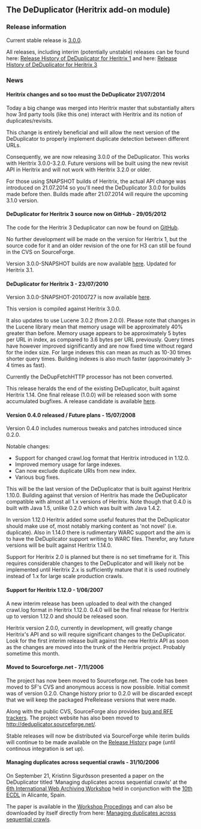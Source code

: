 ## The DeDuplicator (Heritrix add-on module)

### Release information

Current stable release is [3.0.0](./release3.html#3.0.0).

All releases, including interim (potentially unstable) releases can be found here: [Release History of DeDuplicator for Heritrix 1](./release.html) and here: [Release History of DeDuplicator for Heritrix 3](./release3.html)
 
### News

#### Heritrix changes and so too must the DeDuplicator 21/07/2014

Today a big change was merged into Heritrix master that substantially alters how 3rd party tools (like this one) interact with Heritrix and its notion of duplicates/revisits.

This change is entirely beneficial and will allow the next version of the DeDuplicator to properly implement duplicate detection between different URLs.

Consequently, we are now releasing 3.0.0 of the DeDuplicator. This works with Heritrix 3.0.0-3.2.0. Future versions will be built using the new revisit API in Heritrix and will not work with Heritrix 3.2.0 or older.
 
For those using SNAPSHOT builds of Heritrix, the actual API change was introduced on 21.07.2014 so you'll need the DeDuplicator 3.0.0 for builds made before then. Builds made after 21.07.2014 will require the upcoming 3.1.0 version. 


#### DeDuplicator for Heritrix 3 source now on GitHub - 29/05/2012

The code for the Heritrix 3 Deduplicator can now be found on [GitHub](https://github.com/Landsbokasafn/deduplicator).
 
No further development will be made on the version for Heritrix 1, but the source code for it and an older revision of the one for H3 can still be found in the CVS on SourceForge. 
 
Version 3.0.0-SNAPSHOT builds are now available [here](./release3.html). Updated for Heritrix 3.1. 


#### DeDuplicator for Heritrix 3 - 23/07/2010

Version 3.0.0-SNAPSHOT-20100727 is now available [here](./release3.html). 

This version is compiled against Heritrix 3.0.0.

It also updates to use Lucene 3.0.2 (from 2.0.0). Please note that changes in the Lucene library mean that memory usage will be approximately 40% greater than before. Memory usage appears to be approximately 5 bytes per URL in index, as compared to 3.6 bytes per URL previously. Query times have however improved significantly and are now fixed time without regard for the index size. For large indexes this can mean as much as 10-30 times shorter query times. Building indexes is also much faster (approximately 3-4 times as fast).

Currently the DeDupFetchHTTP processor has not been converted. 

This release heralds the end of the existing DeDuplicator, built against Heritrix 1.14. One final release (1.0.0) will be released soon with some accumulated bugfixes. A release candidate is available [here](release.html).


#### Version 0.4.0 released / Future plans - 15/07/2008

Version 0.4.0 includes numerous tweaks and patches introduced since 0.2.0.
 
Notable changes:
 
 * Support for changed crawl.log format that Heritrix introduced in 1.12.0.
 * Improved memory usage for large indexes.
 * Can now exclude duplicate URIs from new index.
 * Various bug fixes.  

This will be the last version of the DeDuplicator that is built against Heritrix 1.10.0. Building against that version of Heritrix has made the DeDuplicator compatible with almost all 1.x versions of Heritrix. Note though that 0.4.0 is built with Java 1.5, unlike 0.2.0 which was built with Java 1.4.2.
 
In version 1.12.0 Heritrix added some useful features that the DeDuplicator should make use of, most notably marking content as 'not novel'  (i.e. duplicate). Also in 1.14.0 there is rudimentary WARC support and the aim is to have the DeDuplicator support writing to WARC files. Therefor, any future versions will be built against Heritrix 1.14.0.  
 
Support for Heritrix 2.0 is planned but there is no set timeframe for it. This requires considerable changes to the DeDuplicator and will likely not be implemented until Heritrix 2.x is sufficiently mature that it is used routinely instead of 1.x for large scale production crawls.
 

#### Support for Heritrix 1.12.0 - 1/06/2007

A new interim release has been uploaded to deal with the changed crawl.log format in Heritrix 1.12.0. 0.4.0 will be the final release for Heritrix up to version 1.12.0 and should be released soon. 
 
Heritrix version 2.0.0, currently in development, will greatly change Heritrix's API and so will require significant changes to the DeDuplicator. Look for the first interim release built against the new Heritrix API as soon as the changes are moved into the trunk of the Heritrix project. Probably sometime this month.


#### Moved to Sourceforge.net - 7/11/2006

The project has now been moved to Sourceforge.net. The code has been moved to SF's CVS and anonymous access is now possible. Initial commit was of version 0.2.0. Change history prior to 0.2.0 will be discarded except that we will keep the packaged PreRelease versions that were made.
 
Along with the public CVS, SourceForge also provides [bug and RFE trackers](http://sourceforge.net/tracker/?group_id=181565). The project website has also been moved to http://deduplicator.sourceforge.net/.
 
Stable releases will now be distributed via SourceForge while iterim builds will continue to be made available on the [Release History](release.html) page (until continous integration is set up).

#### Managing duplicates across sequential crawls - 31/10/2006
 
On September 21, Kristinn Sigurðsson presented a paper on the DeDuplicator titled 'Managing duplicates across sequential crawls' at the [6th International Web Archiving Workshop](http://iwaw.net/06) held in conjunction with the [10th ECDL](http://ecdl2006.org) in Alicante, Spain.
 
The paper is available in the [Workshop Procedings](http://www.iwaw.net/06/PDF/iwaw06-proceedings.pdf) and can also be downloaded by itself directly from here: [Managing duplicates across sequential crawls](http://hdl.handle.net/1946/6074).